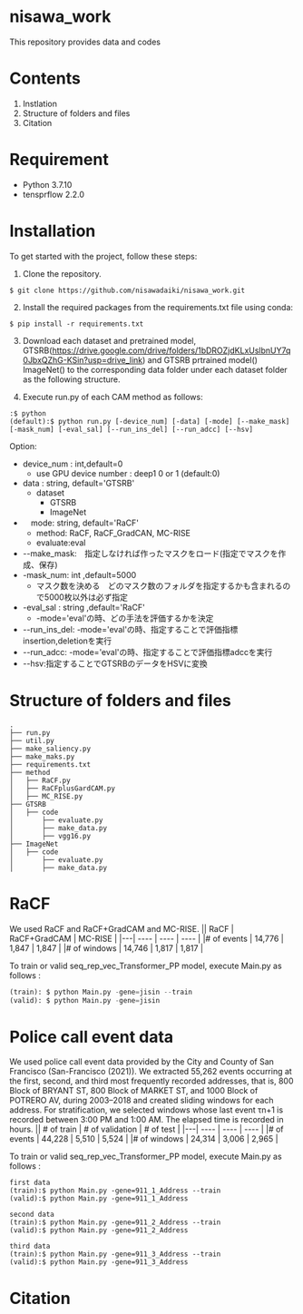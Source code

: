 # nisawa_work
This repository provides data and codes
# Contents
1. Instlation
2. Structure of folders and files
3. Citation
# Requirement
+ Python 3.7.10
+ tensprflow 2.2.0
# Installation
To get started with the project, follow these steps:
1. Clone the repository.
```
$ git clone https://github.com/nisawadaiki/nisawa_work.git
```

2.  Install the required packages from the requirements.txt file using conda:
```
$ pip install -r requirements.txt
```
3. Download each dataset and pretrained model, GTSRB(https://drive.google.com/drive/folders/1bDROZjdKLxUslbnUY7q0JbxQZhG-KSin?usp=drive_link) and GTSRB prtrained model() ImageNet() to the corresponding data folder under each dataset folder as the following structure.

4. Execute run.py of each CAM method as follows:
```
:$ python 
(default):$ python run.py [-device_num] [-data] [-mode] [--make_mask] [-mask_num] [-eval_sal] [--run_ins_del] [--run_adcc] [--hsv]
```
Option:
- device_num : int,default=0
  - use GPU device number : deep1 0 or 1 (default:0)
- data : string, default='GTSRB'
    - dataset
      - GTSRB
      - ImageNet
- 　mode: string, default='RaCF'
  - method: RaCF, RaCF_GradCAN, MC-RISE
  - evaluate:eval
- --make_mask:　指定しなければ作ったマスクをロード(指定でマスクを作成、保存)
- -mask_num: int ,default=5000
    - マスク数を決める　どのマスク数のフォルダを指定するかも含まれるので5000枚以外は必ず指定
-  -eval_sal : string ,default='RaCF'
    - -mode='eval'の時、どの手法を評価するかを決定  
- --run_ins_del: -mode='eval'の時、指定することで評価指標insertion,deletionを実行
- --run_adcc: -mode='eval'の時、指定することで評価指標adccを実行
- --hsv:指定することでGTSRBのデータをHSVに変換

# Structure of folders and files
```
.
├── run.py
├── util.py
├── make_saliency.py
├── make_maks.py
├── requirements.txt
├── method
│   ├── RaCF.py
│   ├── RaCFplusGardCAM.py
│   ├── MC_RISE.py
├── GTSRB
│   ├── code
│       ├── evaluate.py
│       ├── make_data.py
│       ├── vgg16.py
├── ImageNet
│   ├── code
│       ├── evaluate.py
│       ├── make_data.py

```
# RaCF
We used RaCF and RaCF+GradCAM and MC-RISE.
|| RaCF | RaCF+GradCAM | MC-RISE |
|---| ---- | ---- | ---- |
|# of events | 14,776   | 1,847         |  1,847  |
|# of windows | 14,746   | 1,817         |  1,817  |

To train or valid seq_rep_vec_Transformer_PP model, execute Main.py as follows :
```python
(train): $ python Main.py -gene=jisin --train
(valid): $ python Main.py -gene=jisin
```

# Police call event data
We used police call event data provided by the City and County of
San Francisco (San-Francisco (2021)). We extracted 55,262 events occurring at the first, second, and third most frequently recorded addresses, that is, 800 Block of BRYANT ST, 800 Block of MARKET ST, and 1000 Block of POTRERO AV, during 2003–2018 and created sliding windows for each address. For stratification, we selected windows whose last event τn+1 is recorded between 3:00 PM and 1:00 AM. The elapsed time is recorded in hours.
|| # of train | # of validation | # of test |
|---| ---- | ---- | ---- |
|# of events | 44,228 | 5,510 | 5,524  |
|# of windows |  24,314 | 3,006 | 2,965 |

To train or valid seq_rep_vec_Transformer_PP model, execute Main.py as follows :
```
first data
(train):$ python Main.py -gene=911_1_Address --train
(valid):$ python Main.py -gene=911_1_Address

second data
(train):$ python Main.py -gene=911_2_Address --train
(valid):$ python Main.py -gene=911_2_Address

third data
(train):$ python Main.py -gene=911_3_Address --train
(valid):$ python Main.py -gene=911_3_Address
```



# Citation
